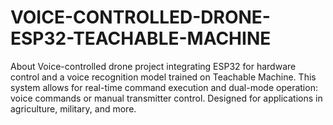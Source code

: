 # VOICE-CONTROLLED-DRONE-ESP32-TEACHABLE-MACHINE
About Voice-controlled drone project integrating ESP32 for hardware control and a voice recognition model trained on Teachable Machine. This system allows for real-time command execution and dual-mode operation: voice commands or manual transmitter control. Designed for applications in agriculture, military, and more.
